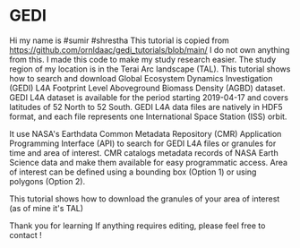 # GEDI
Hi my name is #sumir #shrestha 
This tutorial is copied from https://github.com/ornldaac/gedi_tutorials/blob/main/
I do not own anything from this.
I made this code to make my study research easier. The study region of my location is in the Terai Arc landscape (TAL). 
This tutorial shows how to search and download Global Ecosystem Dynamics Investigation (GEDI) L4A Footprint Level Aboveground Biomass Density (AGBD) dataset. GEDI L4A dataset is available for the period starting 2019-04-17 and covers latitudes of 52 North to 52 South. GEDI L4A data files are natively in HDF5 format, and each file represents one International Space Station (ISS) orbit. 

It use NASA's Earthdata Common Metadata Repository (CMR) Application Programming Interface (API) to search for GEDI L4A files or granules for time and area of interest. CMR catalogs metadata records of NASA Earth Science data and make them available for easy programmatic access. Area of interest can be defined using a bounding box (Option 1) or using polygons (Option 2).

This tutorial shows how to download the granules of your area of interest (as of mine it's TAL)

Thank you for learning
If anything requires editing, please feel free to contact !
